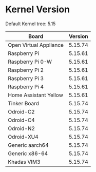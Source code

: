 
# Kernel Version

Default Kernel tree: 5.15

| Board | Version |
|-------|---------|
| Open Virtual Appliance | 5.15.74 |
| Raspberry Pi | 5.15.61 |
| Raspberry Pi 0-W | 5.15.61 |
| Raspberry Pi 2 | 5.15.61 |
| Raspberry Pi 3 | 5.15.61 |
| Raspberry Pi 4 | 5.15.61 |
| Home Assistant Yellow | 5.15.61 |
| Tinker Board | 5.15.74 |
| Odroid-C2 | 5.15.74 |
| Odroid-C4 | 5.15.74 |
| Odroid-N2 | 5.15.74 |
| Odroid-XU4 | 5.15.74 |
| Generic aarch64 | 5.15.74 |
| Generic x86-64 | 5.15.74 |
| Khadas VIM3 | 5.15.74 |
